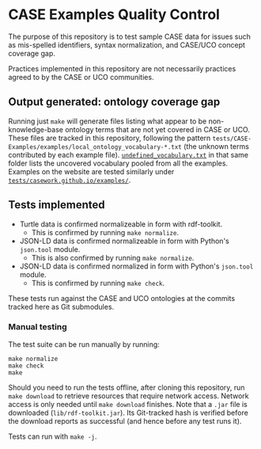 # CASE Examples Quality Control

The purpose of this repository is to test sample CASE data for issues such as mis-spelled identifiers, syntax normalization, and CASE/UCO concept coverage gap.

Practices implemented in this repository are not necessarily practices agreed to by the CASE or UCO communities.


## Output generated: ontology coverage gap

Running just `make` will generate files listing what appear to be non-knowledge-base ontology terms that are not yet covered in CASE or UCO.  These files are tracked in this repository, following the pattern `tests/CASE-Examples/examples/local_ontology_vocabulary-*.txt` (the unknown terms contributed by each example file).  [`undefined_vocabulary.txt`](tests/CASE-Examples/examples/undefined_vocabulary.txt) in that same folder lists the uncovered vocabulary pooled from all the examples.  Examples on the website are tested similarly under [`tests/casework.github.io/examples/`](tests/casework.github.io/examples/).


## Tests implemented

* Turtle data is confirmed normalizeable in form with rdf-toolkit.
  - This is confirmed by running `make normalize`.
* JSON-LD data is confirmed normalizeable in form with Python's `json.tool` module.
  - This is also confirmed by running `make normalize`.
* JSON-LD data is confirmed normalized in form with Python's `json.tool` module.
  - This is confirmed by running `make check`.

These tests run against the CASE and UCO ontologies at the commits tracked here as Git submodules.


### Manual testing

The test suite can be run manually by running:

```
make normalize
make check
make
```

Should you need to run the tests offline, after cloning this repository, run `make download` to retrieve resources that require network access.  Network access is only needed until `make download` finishes.  Note that a `.jar` file is downloaded (`lib/rdf-toolkit.jar`).  Its Git-tracked hash is verified before the download reports as successful (and hence before any test runs it).

Tests can run with `make -j`.
